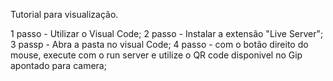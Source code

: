 Tutorial para visualização.

1 passo - Utilizar o Visual Code;
2 passo - Instalar a extensão "Live Server";
3 passp - Abra a pasta no visual Code;
4 passo - com o botão direito do mouse, execute com o run server e utilize o QR code disponivel no Gip apontado para camera;

